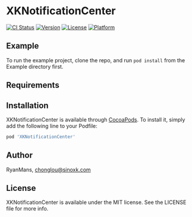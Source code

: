 # XKNotificationCenter

[![CI Status](https://img.shields.io/travis/RyanMans/XKNotificationCenter.svg?style=flat)](https://travis-ci.org/RyanMans/XKNotificationCenter)
[![Version](https://img.shields.io/cocoapods/v/XKNotificationCenter.svg?style=flat)](https://cocoapods.org/pods/XKNotificationCenter)
[![License](https://img.shields.io/cocoapods/l/XKNotificationCenter.svg?style=flat)](https://cocoapods.org/pods/XKNotificationCenter)
[![Platform](https://img.shields.io/cocoapods/p/XKNotificationCenter.svg?style=flat)](https://cocoapods.org/pods/XKNotificationCenter)

## Example

To run the example project, clone the repo, and run `pod install` from the Example directory first.

## Requirements

## Installation

XKNotificationCenter is available through [CocoaPods](https://cocoapods.org). To install
it, simply add the following line to your Podfile:

```ruby
pod 'XKNotificationCenter'
```

## Author

RyanMans, chonglou@sinoxk.com

## License

XKNotificationCenter is available under the MIT license. See the LICENSE file for more info.
